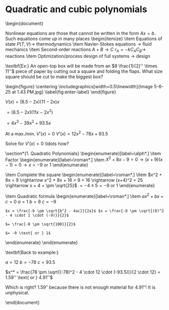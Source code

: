 # Quadratic and cubic polynomials
\begin{document}


Nonlinear equations are those that cannot be written in the form $Ax = b$.
Such equations come up in many places
\begin{itemize}
  \item Equations of state $P(T, V) \rightarrow$ thermodynamics
  \item Navier-Stokes equations $\rightarrow$ fluid mechanics
  \item Second-order reactions $A + B \rightarrow C$ $r_A = -kC_AC_B \rightarrow$ reactions
  \item Optimization/process design of full systems $\rightarrow$ design

\textbf{Ex:} An open-top box will be made from an $8 \frac{1}{2}'' \times 11''$ piece of paper by cutting out a square and folding the flaps. What size square should be cut to make the biggest box?

\begin{figure}
    \centering
    \includegraphics[width=0.5\linewidth]{Image 5-6-25 at 1.43 PM.jpg}
    \label{fig:enter-label}
\end{figure}

$V(x) = (8.5 - 2x)(11-2x)x$

$= (8.5-2x)(11x-2x^2)$

$= 4x^3 - 39x^2 + 93.5x$

At a max./min. $V'(x) = 0$
$V'(x) = 12x^2 - 78x + 93.5$

Solve for $V'(x) = 0$ \ldots how?

\section*{1. Quadratic Polynomials}
\begin{enumerate}[label=\alph*.]
  \item Factor
  \begin{enumerate}[label=\roman*.]
    \item $X^2 + 8x - 9 = 0 \rightarrow (x+9)(x-1) = 0 \rightarrow x = -9 \text{ or } 1$
  \end{enumerate}
  
  \item Complete the square
  \begin{enumerate}[label=\roman*.]
    \item $x^2 + 8x = 9 \rightarrow x^2 + 8x + 16 = 9 + 16 \rightarrow (x+4)^2 = 25 \rightarrow x + 4 = \pm \sqrt{25}$
    $= -4 \pm 5 = -9 \text{ or } 1$
  \end{enumerate}
  
  \item Quadratic formula
  \begin{enumerate}[label=\roman*.]
    \item $ax^2 + bx + c = 0$ $a = 1$ $b = 8$ $c = -9$
    
    $x = \frac{-b \pm \sqrt{b^2 - 4ac}}{2a}$ $x = \frac{-8 \pm \sqrt{(8)^2 - 4 \cdot 1 \cdot (-9)}}{2}$
    
    $= \frac{-8 \pm \sqrt{100}}{2}$
    
    $= -9 \text{ or } 1$
  \end{enumerate}
\end{enumerate}

\textbf{Back to example:}

$a = 12$ $b = -78$ $c = 93.5$

$x^* = \frac{78 \pm \sqrt{(-78)^2 - 4 \cdot 12 \cdot (-93.5)}}{2 \cdot 12} = 1.59'' \text{ or } 4.91''$

Which is right? $1.59''$ because there is not enough material for $4.91''$! It is unphysical.

\end{document}